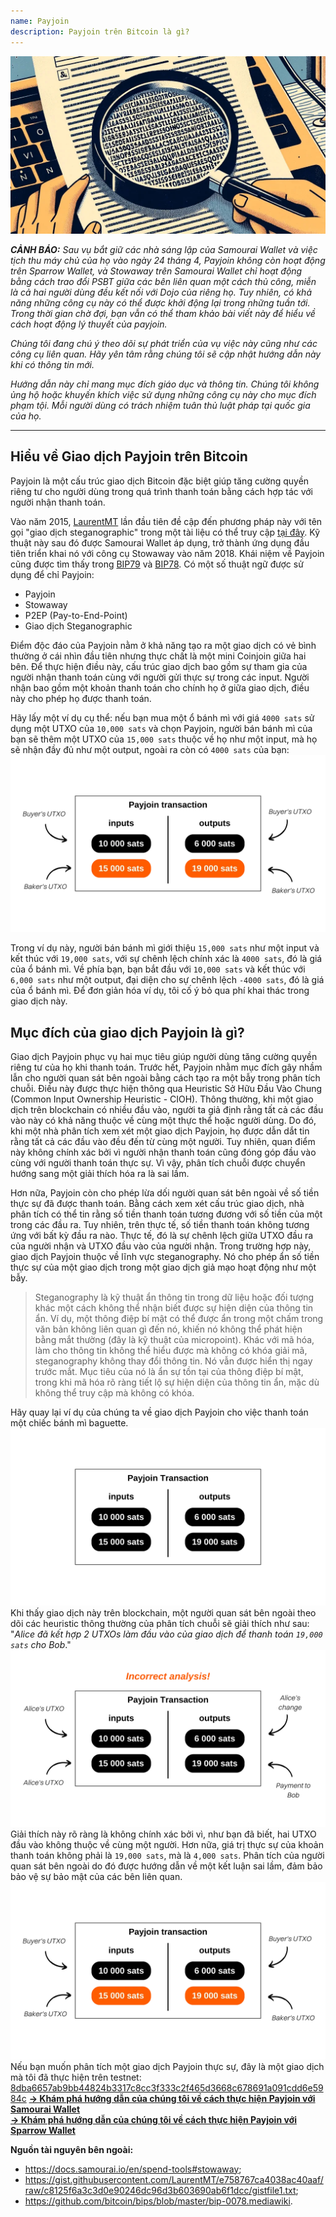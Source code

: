 ```yaml
---
name: Payjoin
description: Payjoin trên Bitcoin là gì?
---
```

![Hình thu nhỏ Payjoin - steganography](assets/cover.webp)

***CẢNH BÁO:** Sau vụ bắt giữ các nhà sáng lập của Samourai Wallet và việc tịch thu máy chủ của họ vào ngày 24 tháng 4, Payjoin không còn hoạt động trên Sparrow Wallet, và Stowaway trên Samourai Wallet chỉ hoạt động bằng cách trao đổi PSBT giữa các bên liên quan một cách thủ công, miễn là cả hai người dùng đều kết nối với Dojo của riêng họ. Tuy nhiên, có khả năng những công cụ này có thể được khởi động lại trong những tuần tới. Trong thời gian chờ đợi, bạn vẫn có thể tham khảo bài viết này để hiểu về cách hoạt động lý thuyết của payjoin.*

_Chúng tôi đang chú ý theo dõi sự phát triển của vụ việc này cũng như các công cụ liên quan. Hãy yên tâm rằng chúng tôi sẽ cập nhật hướng dẫn này khi có thông tin mới._

_Hướng dẫn này chỉ mang mục đích giáo dục và thông tin. Chúng tôi không ủng hộ hoặc khuyến khích việc sử dụng những công cụ này cho mục đích phạm tội. Mỗi người dùng có trách nhiệm tuân thủ luật pháp tại quốc gia của họ._

---
## Hiểu về Giao dịch Payjoin trên Bitcoin

Payjoin là một cấu trúc giao dịch Bitcoin đặc biệt giúp tăng cường quyền riêng tư cho người dùng trong quá trình thanh toán bằng cách hợp tác với người nhận thanh toán.

Vào năm 2015, [LaurentMT](https://twitter.com/LaurentMT) lần đầu tiên đề cập đến phương pháp này với tên gọi "giao dịch steganographic" trong một tài liệu có thể truy cập [tại đây](https://gist.githubusercontent.com/LaurentMT/e758767ca4038ac40aaf/raw/c8125f6a3c3d0e90246dc96d3b603690ab6f1dcc/gistfile1.txt). Kỹ thuật này sau đó được Samourai Wallet áp dụng, trở thành ứng dụng đầu tiên triển khai nó với công cụ Stowaway vào năm 2018. Khái niệm về Payjoin cũng được tìm thấy trong [BIP79](https://github.com/bitcoin/bips/blob/master/bip-0079.mediawiki) và [BIP78](https://github.com/bitcoin/bips/blob/master/bip-0078.mediawiki). Có một số thuật ngữ được sử dụng để chỉ Payjoin:
- Payjoin
- Stowaway
- P2EP (Pay-to-End-Point)
- Giao dịch Steganographic

Điểm độc đáo của Payjoin nằm ở khả năng tạo ra một giao dịch có vẻ bình thường ở cái nhìn đầu tiên nhưng thực chất là một mini Coinjoin giữa hai bên. Để thực hiện điều này, cấu trúc giao dịch bao gồm sự tham gia của người nhận thanh toán cùng với người gửi thực sự trong các input. Người nhận bao gồm một khoản thanh toán cho chính họ ở giữa giao dịch, điều này cho phép họ được thanh toán.

Hãy lấy một ví dụ cụ thể: nếu bạn mua một ổ bánh mì với giá `4000 sats` sử dụng một UTXO của `10,000 sats` và chọn Payjoin, người bán bánh mì của bạn sẽ thêm một UTXO của `15,000 sats` thuộc về họ như một input, mà họ sẽ nhận đầy đủ như một output, ngoài ra còn có `4000 sats` của bạn:
![Sơ đồ giao dịch Payjoin](assets/en/1.webp)

Trong ví dụ này, người bán bánh mì giới thiệu `15,000 sats` như một input và kết thúc với `19,000 sats`, với sự chênh lệch chính xác là `4000 sats`, đó là giá của ổ bánh mì. Về phía bạn, bạn bắt đầu với `10,000 sats` và kết thúc với `6,000 sats` như một output, đại diện cho sự chênh lệch `-4000 sats`, đó là giá của ổ bánh mì. Để đơn giản hóa ví dụ, tôi cố ý bỏ qua phí khai thác trong giao dịch này.
## Mục đích của giao dịch Payjoin là gì?
Giao dịch Payjoin phục vụ hai mục tiêu giúp người dùng tăng cường quyền riêng tư của họ khi thanh toán.
Trước hết, Payjoin nhằm mục đích gây nhầm lẫn cho người quan sát bên ngoài bằng cách tạo ra một bẫy trong phân tích chuỗi. Điều này được thực hiện thông qua Heuristic Sở Hữu Đầu Vào Chung (Common Input Ownership Heuristic - CIOH). Thông thường, khi một giao dịch trên blockchain có nhiều đầu vào, người ta giả định rằng tất cả các đầu vào này có khả năng thuộc về cùng một thực thể hoặc người dùng. Do đó, khi một nhà phân tích xem xét một giao dịch Payjoin, họ được dẫn dắt tin rằng tất cả các đầu vào đều đến từ cùng một người. Tuy nhiên, quan điểm này không chính xác bởi vì người nhận thanh toán cũng đóng góp đầu vào cùng với người thanh toán thực sự. Vì vậy, phân tích chuỗi được chuyển hướng sang một giải thích hóa ra là sai lầm.

Hơn nữa, Payjoin còn cho phép lừa dối người quan sát bên ngoài về số tiền thực sự đã được thanh toán. Bằng cách xem xét cấu trúc giao dịch, nhà phân tích có thể tin rằng số tiền thanh toán tương đương với số tiền của một trong các đầu ra. Tuy nhiên, trên thực tế, số tiền thanh toán không tương ứng với bất kỳ đầu ra nào. Thực tế, đó là sự chênh lệch giữa UTXO đầu ra của người nhận và UTXO đầu vào của người nhận. Trong trường hợp này, giao dịch Payjoin thuộc về lĩnh vực steganography. Nó cho phép ẩn số tiền thực sự của một giao dịch trong một giao dịch giả mạo hoạt động như một bẫy.

> Steganography là kỹ thuật ẩn thông tin trong dữ liệu hoặc đối tượng khác một cách không thể nhận biết được sự hiện diện của thông tin ẩn. Ví dụ, một thông điệp bí mật có thể được ẩn trong một chấm trong văn bản không liên quan gì đến nó, khiến nó không thể phát hiện bằng mắt thường (đây là kỹ thuật của micropoint). Khác với mã hóa, làm cho thông tin không thể hiểu được mà không có khóa giải mã, steganography không thay đổi thông tin. Nó vẫn được hiển thị ngay trước mắt. Mục tiêu của nó là ẩn sự tồn tại của thông điệp bí mật, trong khi mã hóa rõ ràng tiết lộ sự hiện diện của thông tin ẩn, mặc dù không thể truy cập mà không có khóa.

Hãy quay lại ví dụ của chúng ta về giao dịch Payjoin cho việc thanh toán một chiếc bánh mì baguette.
![Sơ đồ giao dịch Payjoin từ bên ngoài](assets/en/2.webp)
Khi thấy giao dịch này trên blockchain, một người quan sát bên ngoài theo dõi các heuristic thông thường của phân tích chuỗi sẽ giải thích như sau: "*Alice đã kết hợp 2 UTXOs làm đầu vào của giao dịch để thanh toán `19,000 sats` cho Bob*."
![Giải thích sai lầm về giao dịch Payjoin từ bên ngoài](assets/en/3.webp)
Giải thích này rõ ràng là không chính xác bởi vì, như bạn đã biết, hai UTXO đầu vào không thuộc về cùng một người. Hơn nữa, giá trị thực sự của khoản thanh toán không phải là `19,000 sats`, mà là `4,000 sats`. Phân tích của người quan sát bên ngoài do đó được hướng dẫn về một kết luận sai lầm, đảm bảo bảo vệ sự bảo mật của các bên liên quan.![sơ đồ giao dịch Payjoin](assets/en/1.webp)
Nếu bạn muốn phân tích một giao dịch Payjoin thực sự, đây là một giao dịch mà tôi đã thực hiện trên testnet: [8dba6657ab9bb44824b3317c8cc3f333c2f465d3668c678691a091cdd6e5984c](https://mempool.space/fr/testnet/tx/8dba6657ab9bb44824b3317c8cc3f333c2f465d3668c678691a091cdd6e5984c)
[**-> Khám phá hướng dẫn của chúng tôi về cách thực hiện Payjoin với Samourai Wallet**](https://planb.network/tutorials/privacy/payjoin-samourai-wallet)  
[**-> Khám phá hướng dẫn của chúng tôi về cách thực hiện Payjoin với Sparrow Wallet**](https://planb.network/tutorials/privacy/payjoin-sparrow-wallet)

**Nguồn tài nguyên bên ngoài:**
- https://docs.samourai.io/en/spend-tools#stowaway;
- https://gist.githubusercontent.com/LaurentMT/e758767ca4038ac40aaf/raw/c8125f6a3c3d0e90246dc96d3b603690ab6f1dcc/gistfile1.txt;
- https://github.com/bitcoin/bips/blob/master/bip-0078.mediawiki.